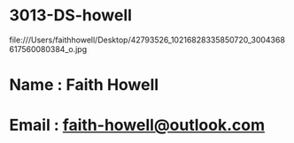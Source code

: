 # 3013-DS-howell

file:///Users/faithhowell/Desktop/42793526_10216828335850720_3004368617560080384_o.jpg

# Name : Faith Howell
# Email : faith-howell@outlook.com
